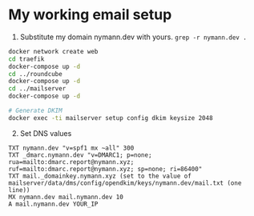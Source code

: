 # My working email setup

1. Substitute my domain nymann.dev with yours. `grep -r nymann.dev .`


```sh
docker network create web
cd traefik
docker-compose up -d
cd ../roundcube
docker-compose up -d
cd ../mailserver
docker-compose up -d

# Generate DKIM
docker exec -ti mailserver setup config dkim keysize 2048
```

2. Set DNS values

```
TXT nymann.dev "v=spf1 mx ~all" 300
TXT _dmarc.nymann.dev "v=DMARC1; p=none; rua=mailto:dmarc.report@nymann.xyz; ruf=mailto:dmarc.report@nymann.xyz; sp=none; ri=86400"
TXT mail._domainkey.nymann.xyz (set to the value of mailserver/data/dms/config/opendkim/keys/nymann.dev/mail.txt (one line))
MX nymann.dev mail.nymann.dev 10
A mail.nymann.dev YOUR_IP
```
